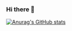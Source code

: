 ### Hi there 👋


[![Anurag's GitHub stats](https://github-readme-stats.vercel.app/api?ZroC00l=anuraghazra)](https://github.com/anuraghazra/github-readme-stats)


